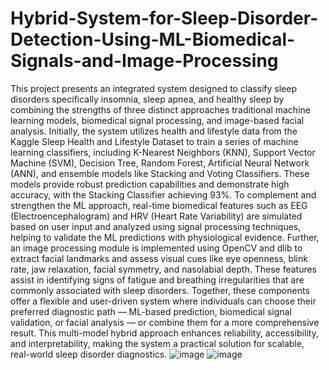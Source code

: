 # Hybrid-System-for-Sleep-Disorder-Detection-Using-ML-Biomedical-Signals-and-Image-Processing
This project presents an integrated system designed to classify sleep disorders  specifically insomnia, sleep apnea, and healthy sleep  by combining the strengths of three distinct approaches traditional machine learning models, biomedical signal processing, and image-based facial analysis. Initially, the system utilizes health and lifestyle data from the Kaggle Sleep Health and Lifestyle Dataset to train a series of machine learning classifiers, including K-Nearest Neighbors (KNN), Support Vector Machine (SVM), Decision Tree, Random Forest, Artificial Neural Network (ANN), and ensemble models like Stacking and Voting Classifiers. These models provide robust prediction capabilities and demonstrate high accuracy, with the Stacking Classifier achieving 93%. To complement and strengthen the ML approach, real-time biomedical features such as EEG (Electroencephalogram) and HRV (Heart Rate Variability) are simulated based on user input and analyzed using signal processing techniques, helping to validate the ML predictions with physiological evidence. Further, an image processing module is implemented using OpenCV and dlib to extract facial landmarks and assess visual cues like eye openness, blink rate, jaw relaxation, facial symmetry, and nasolabial depth. These features assist in identifying signs of fatigue and breathing irregularities that are commonly associated with sleep disorders. Together, these components offer a flexible and user-driven system where individuals can choose their preferred diagnostic path — ML-based prediction, biomedical signal validation, or facial analysis — or combine them for a more comprehensive result. This multi-model hybrid approach enhances reliability, accessibility, and interpretability, making the system a practical solution for scalable, real-world sleep disorder diagnostics.
![image](https://github.com/user-attachments/assets/2871eafc-6b48-42bc-a6f7-3b79d251895d)
![image](https://github.com/user-attachments/assets/a06f85e1-2950-4233-9654-53b5ad2ed43e)


